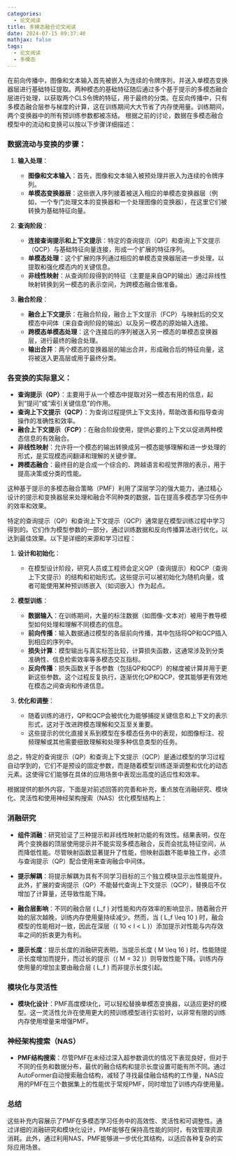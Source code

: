 ```yaml
---
categories:
  - 论文阅读
title: 多模态融合论文阅读
date: 2024-07-15 09:37:40
mathjax: false
tags:
  - 论文阅读
  - 多模态
---
```

在前向传播中，图像和文本输入首先被嵌入为连续的令牌序列，并送入单模态变换器层进行基础特征提取。两种模态的基础特征随后通过多个基于提示的多模态融合层进行处理，以获取两个CLS令牌的特征，用于最终的分类。在反向传播中，只有多模态融合层参与梯度的计算，这在训练期间大大节省了内存使用量。训练期间，两个变换器中的所有预训练参数都被冻结。
根据之前的讨论，数据在多模态融合模型中的流动和变换可以按以下步骤详细描述：

### 数据流动与变换的步骤：

1. **输入处理**：
   - **图像和文本输入**：首先，图像和文本输入被预处理并嵌入为连续的令牌序列。
   - **单模态变换器层**：这些嵌入序列接着被送入相应的单模态变换器层（例如，一个专门处理文本的变换器和一个处理图像的变换器），在这里它们被转换为基础特征向量。

2. **查询阶段**：
   - **连接查询提示和上下文提示**：特定的查询提示（QP）和查询上下文提示（QCP）与基础特征向量连接，形成一个扩展的特征序列。
   - **单模态处理**：这个扩展的序列通过相应的单模态变换器层进一步处理，以提取和强化模态内的关键信息。
   - **非线性映射**：从查询阶段得到的特征（主要是来自QP的输出）通过非线性映射转换到另一模态的表示空间，为跨模态融合做准备。

3. **融合阶段**：
   - **融合上下文提示**：在融合阶段，融合上下文提示（FCP）与映射后的交叉模态中间体（来自查询阶段的输出）以及另一模态的原始输入连接。
   - **跨模态单模态处理**：这个连接后的序列被送入另一模态的单模态变换器层，进行最终的融合处理。
   - **输出合并**：两个模态的变换器层的输出合并，形成融合后的特征向量，这将被送入更高层或用于最终分类。

### 各变换的实际意义：

- **查询提示（QP）**：主要用于从一个模态中提取对另一模态有用的信息，起到“提问”或“索引关键信息”的作用。
- **查询上下文提示（QCP）**：为查询过程提供上下文支持，帮助改善和指导查询操作的准确性和效率。
- **融合上下文提示（FCP）**：在融合阶段使用，提供必要的上下文以促进两种模态信息的有效融合。
- **非线性映射**：允许将一个模态的输出转换成另一模态能够理解和进一步处理的形式，是实现模态间翻译和理解的关键步骤。
- **跨模态融合**：最终目的是合成一个综合的、跨越语言和视觉界限的表示，用于提高决策或分类的性能。

这种基于提示的多模态融合策略（PMF）利用了深层学习的强大能力，通过精心设计的提示和变换器层来处理和融合不同种类的数据，旨在提高多模态学习任务中的效率和效果。

特定的查询提示（QP）和查询上下文提示（QCP）通常是在模型训练过程中学习得到的。它们作为模型参数的一部分，通过训练数据和反向传播算法进行优化，以达到最佳效果。以下是详细的来源和学习过程：

1. **设计和初始化**：
   - 在模型设计阶段，研究人员或工程师会定义QP（查询提示）和QCP（查询上下文提示）的结构和初始形式。这些提示可以被初始化为随机向量，或者可能使用某种预训练嵌入（如词嵌入）作为起点。

2. **模型训练**：
   - **数据输入**：在训练期间，大量的标注数据（如图像-文本对）被用于教导模型如何处理和理解不同模态的信息。
   - **前向传播**：输入数据通过模型的各层前向传播，其中包括将QP和QCP插入到相应的序列中。
   - **损失计算**：模型输出与真实标签比较，计算损失函数，这通常涉及到分类准确性、信息检索效率等多模态交互指标。
   - **反向传播**：损失函数关于各参数（包括QP和QCP）的梯度被计算并用于更新这些参数。这个过程反复执行，逐渐优化QP和QCP，使其能够更有效地在模态之间查询和传递信息。

3. **优化和调整**：
   - 随着训练的进行，QP和QCP会被优化为能够捕捉关键信息和上下文的表示形式，这对于改进跨模态理解和交互至关重要。
   - 这些提示的优化直接关系到模型在多模态任务中的表现，如图像标注、视频理解或其他需要细致理解和处理多种信息类型的任务。

总之，特定的查询提示（QP）和查询上下文提示（QCP）是通过模型的学习过程自动学到的，它们不是预设的固定参数，而是随着模型训练逐渐调整和优化的动态元素。这使得它们能够在具体的应用场景中表现出高度的适应性和效率。

根据提供的额外内容，下面是对前述回答的完善和补充，重点放在消融研究、模块化、灵活性和使用神经架构搜索（NAS）优化模型结构上：

### 消融研究

- **组件消融**：研究验证了三种提示和非线性映射功能的有效性。结果表明，仅在两个变换器的顶层使用提示并不能实现多模态融合，反而会扰乱特征空间，从而降低性能。尽管映射函数显著提升了性能，但映射函数不能单独工作，必须与查询提示（QP）配合使用来查询融合中间体。
- **提示解耦**：将提示解耦为具有不同学习目标的三个独立模块显示出性能提升。此外，扩展的查询提示（QP）不能替代查询上下文提示（QCP），替换后不仅增加了计算量，还导致性能下降。

- **融合层影响**：不同的融合层 \( L_f \) 对性能和内存效率的影响显示，随着融合开始的层次越晚，训练内存使用量持续减少。然而，当 \( L_f \leq 10 \) 时，融合模型的性能相对一致，因此在深层（\( 10 < l < L \)）添加提示对性能与内存效率之间的折衷更为有利。

- **提示长度**：提示长度的消融研究表明，当提示长度 \( M \leq 16 \) 时，性能随提示长度增加而提升，而过长的提示（\( M = 32 \)）则导致性能下降。训练内存使用量的增加主要由融合层 \( L_f \) 而非提示长度引起。

### 模块化与灵活性

- **模块化设计**：PMF高度模块化，可以轻松替换单模态变换器，以适应更好的模型。这一灵活性允许在使用更大的预训练模型进行实验时，以非常有限的训练内存使用增量来增强PMF。

### 神经架构搜索（NAS）

- **PMF结构搜索**：尽管PMF在未经过深入超参数调优的情况下表现良好，但对于不同的任务和数据分布，最优的融合结构和提示长度设置可能有所不同。通过AutoFormer自动搜索融合结构，减轻了寻找最佳融合结构的工作量，NAS应用的PMF在三个数据集上的性能优于常规PMF，同时增加了训练内存使用量。

### 总结

这些补充内容展示了PMF在多模态学习任务中的高效性、灵活性和可调整性。通过详细的消融研究和模块化设计，PMF能够在保持高性能的同时，有效管理资源消耗。此外，通过利用NAS，PMF能够进一步优化其结构，以适应各种复杂的实际应用场景。